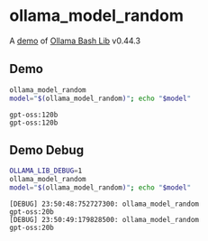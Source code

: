 # ollama_model_random

A [demo](../README.md#demos) of [Ollama Bash Lib](https://github.com/attogram/ollama-bash-lib) v0.44.3

## Demo

```bash
ollama_model_random
model="$(ollama_model_random)"; echo "$model"
```
```
gpt-oss:120b
gpt-oss:120b
```

## Demo Debug

```bash
OLLAMA_LIB_DEBUG=1
ollama_model_random
model="$(ollama_model_random)"; echo "$model"
```
```
[DEBUG] 23:50:48:752727300: ollama_model_random
gpt-oss:20b
[DEBUG] 23:50:49:179828500: ollama_model_random
gpt-oss:20b
```
